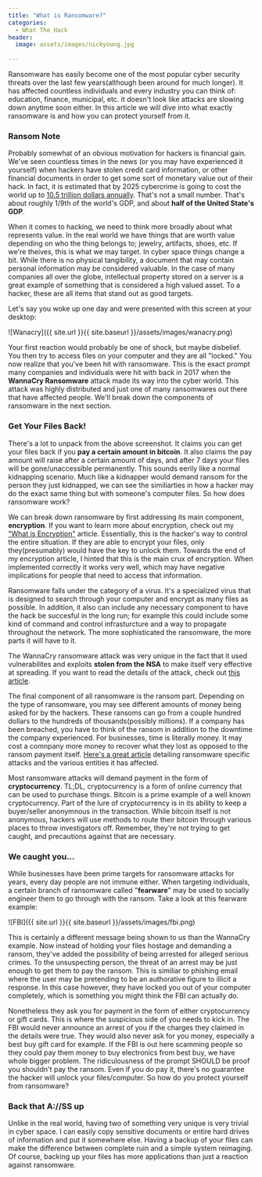 ```yaml
---
title: "What is Ransomware?"
categories:
  - What The Hack
header:
  image: assets/images/nickyoung.jpg
  
---
```


Ransomware has easily become one of the most popular cyber security threats over the last few years(although been around for much longer). It has affected countless individuals and every industry you can think of: education, finance, municipal, etc. it doesn't look like attacks are slowing down anytime soon either. In this article we will dive into what exactly ransomware is and how you can protect yourself from it. 

### Ransom Note

Probably somewhat of an obvious motivation for hackers is financial gain. We've seen countless times in the news (or you may have experienced it yourself) when hackers have stolen credit card information, or other financial documents in order to get some sort of monetary value out of their hack. In fact, it is estimated that by 2025 cybercrime is going to cost the world up to [10.5 trillion dollars annually](https://cybersecurityventures.com/hackerpocalypse-cybercrime-report-2016/). That's not a small number. That's about roughly 1/9th of the world's GDP, and about **half of the United State's GDP**. 

When it comes to hacking, we need to think more broadly about what represents value. In the real world we have things that are worth value depending on who the thing belongs to; jewelry, artifacts, shoes, etc. If we're theives, this is what we may target. In cyber space things change a bit. While there is no physical tangibility, a document that may contain personal information may be considered valuable. In the case of many companies all over the globe, intellectual property stored on a server is a great example of something that is considered a high valued asset. To a hacker, these are all items that stand out as good targets. 

Let's say you woke up one day and were presented with this screen at your desktop:

![Wanacry]({{ site.url }}{{ site.baseurl }}/assets/images/wanacry.png)

Your first reaction would probably be one of shock, but maybe disbelief. You then try to access files on your computer and they are all "locked." You now realize that you've been hit with ransomware. This is the exact prompt many companies and individuals were hit with back in 2017 when the **WannaCry Ransomware** attack made its way into the cyber world. This attack was highly distributed and just one of many ransomwares out there that have affected people. We'll break down the components of ransomware in the next section.

### Get Your Files Back!

There's a lot to unpack from the above screenshot. It claims you can get your files back if you **pay a certain amount in bitcoin**. It also claims the pay amount will raise after a certain amount of days, and after 7 days your files will be gone/unaccessible permanently. This sounds eerily like a normal kidnapping scenario. Much like a kidnapper would demand ransom for the person they just kidnapped, we can see the similiarties in how a hacker may do the exact same thing but with someone's computer files. So how does ransomware work?

We can break down ransomware by first addressing its main component, **encryption**. If you want to learn more about encryption, check out my ["What is Encryption"](https://freshprinceofhacking.github.io/what%20the%20hack/What-Is-Encryption/) article. Essentially, this is the hacker's way to control the entire situation. If they are able to encrypt your files, only they(presumably) would have the key to unlock them. Towards the end of my encryption article, I hinted that this is the main crux of encryption. When implemented correctly it works very well, which may have negative implications for people that need to access that information.

Ransomware falls under the category of a virus. It's a specialized virus that is designed to search through your computer and encrypt as many files as possible. In addition, it also can include any necessary component to have the hack be succesful in the long run; for example this could include some kind of command and control infrasturcture and a way to propagate throughout the network. The more sophisticated the ransomware, the more parts it will have to it. 

The WannaCry ransomware attack was very unique in the fact that it used vulnerabilites and exploits **stolen from the NSA** to make itself very effective at spreading. If you want to read the details of the attack, check out [this article](https://www.csoonline.com/article/3227906/what-is-wannacry-ransomware-how-does-it-infect-and-who-was-responsible.html). 

The final component of all ransomware is the ransom part. Depending on the type of ransomware, you may see different amounts of money being asked for by the hackers. These ransoms can go from a couple hundred dollars to the hundreds of thousands(possibly millions). If a company has been breached, you have to think of the ransom in addition to the downtime the company experienced. For businesses, time is literally money. It may cost a comnpany more money to recover what they lost as opposed to the ransom payment itself. [Here's a great article](https://www.comparitech.com/antivirus/ransomware-statistics/) detailing ransomware specific attacks and the various entities it has affected. 

Most ransomware attacks will demand payment in the form of **cryptocurrency**. TL;DL, cryptocurrency is a form of online currency that can be used to purchase things. Bitcoin is a prime example of a well known cryptocurrency. Part of the lure of cryptocurrency is in its ability to keep a buyer/seller anonymnous in the transaction. While bitcoin itself is not anonymous, hackers will use methods to route their bitcoin through various places to throw investigators off. Remember, they're not trying to get caught, and precautions against that are necessary. 

### We caught you...

While businesses have been prime targets for ransomware attacks for years, every day people are not immune either. When targeting individuals, a certain branch of ransomware called "**fearware**" may be used to socially engineer them to go through with the ransom. Take a look at this fearware example:

![FBI]({{ site.url }}{{ site.baseurl }}/assets/images/fbi.png)

This is certainly a different message being shown to us than the WannaCry example. Now instead of holding your files hostage and demanding a ransom, they've added the possibility of being arrested for alleged serious crimes. To the unsuspecting person, the threat of an arrest may be just enough to get them to pay the ransom. This is similiar to phishing email where the user may be pretending to be an authorative figure to illicit a response. In this case however, they have locked you out of your computer completely, which is something you might think the FBI can actually do. 

Nonetheless they ask you for payment in the form of either cryptocurrency or gift cards. This is where the suspicious side of you needs to kick in. The FBI would never announce an arrest of you if the charges they claimed in the details were true. They would also never ask for you money, especially a best buy gift card for example. If the FBI is out here scamming people so they could pay them money to buy electronics from best buy, we have whole bigger problem. The ridiculousness of the prompt SHOULD be proof you shouldn't pay the ransom. Even if you do pay it, there's no guarantee the hacker will unlock your files/computer. So how do you protect yourself from ransomware?

### Back that A://SS up

Unlike in the real world, having two of something very unique is very trivial in cyber space. I can easily copy sensitive documents or entire hard drives of information and put it somewhere else. Having a backup of your files can make the difference between complete ruin and a simple system reimaging. Of course, backing up your files has more applications than just a reaction against ransomware.







